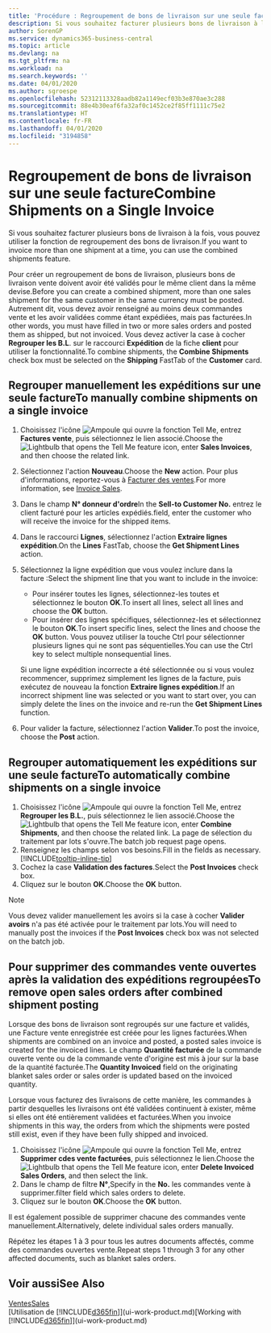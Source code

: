 ```yaml
---
title: 'Procédure : Regroupement de bons de livraison sur une seule facture | Microsoft Docs'
description: Si vous souhaitez facturer plusieurs bons de livraison à la fois, vous pouvez utiliser la fonction de regroupement des bons de livraison.
author: SorenGP
ms.service: dynamics365-business-central
ms.topic: article
ms.devlang: na
ms.tgt_pltfrm: na
ms.workload: na
ms.search.keywords: ''
ms.date: 04/01/2020
ms.author: sgroespe
ms.openlocfilehash: 52312113328aadb82a1149ecf03b3e870ae3c288
ms.sourcegitcommit: 88e4b30eaf6fa32af0c1452ce2f85ff1111c75e2
ms.translationtype: HT
ms.contentlocale: fr-FR
ms.lasthandoff: 04/01/2020
ms.locfileid: "3194858"
---
```

# <a name="combine-shipments-on-a-single-invoice"></a><span data-ttu-id="54e5b-103">Regroupement de bons de livraison sur une seule facture</span><span class="sxs-lookup"><span data-stu-id="54e5b-103">Combine Shipments on a Single Invoice</span></span>
<span data-ttu-id="54e5b-104">Si vous souhaitez facturer plusieurs bons de livraison à la fois, vous pouvez utiliser la fonction de regroupement des bons de livraison.</span><span class="sxs-lookup"><span data-stu-id="54e5b-104">If you want to invoice more than one shipment at a time, you can use the combined shipments feature.</span></span>  

 <span data-ttu-id="54e5b-105">Pour créer un regroupement de bons de livraison, plusieurs bons de livraison vente doivent avoir été validés pour le même client dans la même devise.</span><span class="sxs-lookup"><span data-stu-id="54e5b-105">Before you can create a combined shipment, more than one sales shipment for the same customer in the same currency must be posted.</span></span> <span data-ttu-id="54e5b-106">Autrement dit, vous devez avoir renseigné au moins deux commandes vente et les avoir validées comme étant expédiées, mais pas facturées.</span><span class="sxs-lookup"><span data-stu-id="54e5b-106">In other words, you must have filled in two or more sales orders and posted them as shipped, but not invoiced.</span></span> <span data-ttu-id="54e5b-107">Vous devez activer la case à cocher **Regrouper les B.L**. sur le raccourci **Expédition** de la fiche **client** pour utiliser la fonctionnalité.</span><span class="sxs-lookup"><span data-stu-id="54e5b-107">To combine shipments, the **Combine Shipments** check box must be selected on the **Shipping** FastTab of the **Customer** card.</span></span>  

## <a name="to-manually-combine-shipments-on-a-single-invoice"></a><span data-ttu-id="54e5b-108">Regrouper manuellement les expéditions sur une seule facture</span><span class="sxs-lookup"><span data-stu-id="54e5b-108">To manually combine shipments on a single invoice</span></span>  
1. <span data-ttu-id="54e5b-109">Choisissez l'icône ![Ampoule qui ouvre la fonction Tell Me](media/ui-search/search_small.png "Dites-moi ce que vous voulez faire"), entrez **Factures vente**, puis sélectionnez le lien associé.</span><span class="sxs-lookup"><span data-stu-id="54e5b-109">Choose the ![Lightbulb that opens the Tell Me feature](media/ui-search/search_small.png "Tell me what you want to do") icon, enter **Sales Invoices**, and then choose the related link.</span></span>  
2. <span data-ttu-id="54e5b-110">Sélectionnez l'action **Nouveau**.</span><span class="sxs-lookup"><span data-stu-id="54e5b-110">Choose the **New** action.</span></span> <span data-ttu-id="54e5b-111">Pour plus d'informations, reportez-vous à [Facturer des ventes](sales-how-invoice-sales.md).</span><span class="sxs-lookup"><span data-stu-id="54e5b-111">For more information, see [Invoice Sales](sales-how-invoice-sales.md).</span></span>
3. <span data-ttu-id="54e5b-112">Dans le champ **N° donneur d'ordre**</span><span class="sxs-lookup"><span data-stu-id="54e5b-112">In the **Sell-to Customer No.**</span></span> <span data-ttu-id="54e5b-113">entrez le client facturé pour les articles expédiés.</span><span class="sxs-lookup"><span data-stu-id="54e5b-113">field, enter the customer who will receive the invoice for the shipped items.</span></span>  
4. <span data-ttu-id="54e5b-114">Dans le raccourci **Lignes**, sélectionnez l'action **Extraire lignes expédition**.</span><span class="sxs-lookup"><span data-stu-id="54e5b-114">On the **Lines** FastTab, choose the **Get Shipment Lines** action.</span></span>  
5. <span data-ttu-id="54e5b-115">Sélectionnez la ligne expédition que vous voulez inclure dans la facture :</span><span class="sxs-lookup"><span data-stu-id="54e5b-115">Select the shipment line that you want to include in the invoice:</span></span>  

    - <span data-ttu-id="54e5b-116">Pour insérer toutes les lignes, sélectionnez-les toutes et sélectionnez le bouton **OK**.</span><span class="sxs-lookup"><span data-stu-id="54e5b-116">To insert all lines, select all lines and choose the **OK** button.</span></span>  
    - <span data-ttu-id="54e5b-117">Pour insérer des lignes spécifiques, sélectionnez-les et sélectionnez le bouton **OK**.</span><span class="sxs-lookup"><span data-stu-id="54e5b-117">To insert specific lines, select the lines and choose the **OK** button.</span></span> <span data-ttu-id="54e5b-118">Vous pouvez utiliser la touche Ctrl pour sélectionner plusieurs lignes qui ne sont pas séquentielles.</span><span class="sxs-lookup"><span data-stu-id="54e5b-118">You can use the Ctrl key to select multiple nonsequential lines.</span></span>  

    <span data-ttu-id="54e5b-119">Si une ligne expédition incorrecte a été sélectionnée ou si vous voulez recommencer, supprimez simplement les lignes de la facture, puis exécutez de nouveau la fonction **Extraire lignes expédition**.</span><span class="sxs-lookup"><span data-stu-id="54e5b-119">If an incorrect shipment line was selected or you want to start over, you can simply delete the lines on the invoice and re-run the **Get Shipment Lines** function.</span></span>  
7. <span data-ttu-id="54e5b-120">Pour valider la facture, sélectionnez l'action **Valider**.</span><span class="sxs-lookup"><span data-stu-id="54e5b-120">To post the invoice, choose the **Post** action.</span></span>  

## <a name="to-automatically-combine-shipments-on-a-single-invoice"></a><span data-ttu-id="54e5b-121">Regrouper automatiquement les expéditions sur une seule facture</span><span class="sxs-lookup"><span data-stu-id="54e5b-121">To automatically combine shipments on a single invoice</span></span>  
1. <span data-ttu-id="54e5b-122">Choisissez l'icône ![Ampoule qui ouvre la fonction Tell Me](media/ui-search/search_small.png "Dites-moi ce que vous voulez faire"), entrez **Regrouper les B.L.**, puis sélectionnez le lien associé.</span><span class="sxs-lookup"><span data-stu-id="54e5b-122">Choose the ![Lightbulb that opens the Tell Me feature](media/ui-search/search_small.png "Tell me what you want to do") icon, enter **Combine Shipments**, and then choose the related link.</span></span> <span data-ttu-id="54e5b-123">La page de sélection du traitement par lots s'ouvre.</span><span class="sxs-lookup"><span data-stu-id="54e5b-123">The batch job request page opens.</span></span>  
2. <span data-ttu-id="54e5b-124">Renseignez les champs selon vos besoins.</span><span class="sxs-lookup"><span data-stu-id="54e5b-124">Fill in the fields as necessary.</span></span> [!INCLUDE[tooltip-inline-tip](includes/tooltip-inline-tip_md.md)]
3. <span data-ttu-id="54e5b-125">Cochez la case **Validation des factures**.</span><span class="sxs-lookup"><span data-stu-id="54e5b-125">Select the **Post Invoices** check box.</span></span>  
4.  <span data-ttu-id="54e5b-126">Cliquez sur le bouton **OK**.</span><span class="sxs-lookup"><span data-stu-id="54e5b-126">Choose the **OK** button.</span></span>  

> [!NOTE]  
>  <span data-ttu-id="54e5b-127">Vous devez valider manuellement les avoirs si la case à cocher **Valider avoirs** n'a pas été activée pour le traitement par lots.</span><span class="sxs-lookup"><span data-stu-id="54e5b-127">You will need to manually post the invoices if the **Post Invoices** check box was not selected on the batch job.</span></span>  

## <a name="to-remove-open-sales-orders-after-combined-shipment-posting"></a><span data-ttu-id="54e5b-128">Pour supprimer des commandes vente ouvertes après la validation des expéditions regroupées</span><span class="sxs-lookup"><span data-stu-id="54e5b-128">To remove open sales orders after combined shipment posting</span></span> 
<span data-ttu-id="54e5b-129">Lorsque des bons de livraison sont regroupés sur une facture et validés, une Facture vente enregistrée est créée pour les lignes facturées.</span><span class="sxs-lookup"><span data-stu-id="54e5b-129">When shipments are combined on an invoice and posted, a posted sales invoice is created for the invoiced lines.</span></span> <span data-ttu-id="54e5b-130">Le champ **Quantité facturée** de la commande ouverte vente ou de la commande vente d'origine est mis à jour sur la base de la quantité facturée.</span><span class="sxs-lookup"><span data-stu-id="54e5b-130">The **Quantity Invoiced** field on the originating blanket sales order or sales order is updated based on the invoiced quantity.</span></span>  

<span data-ttu-id="54e5b-131">Lorsque vous facturez des livraisons de cette manière, les commandes à partir desquelles les livraisons ont été validées continuent à exister, même si elles ont été entièrement validées et facturées.</span><span class="sxs-lookup"><span data-stu-id="54e5b-131">When you invoice shipments in this way, the orders from which the shipments were posted still exist, even if they have been fully shipped and invoiced.</span></span>   

1. <span data-ttu-id="54e5b-132">Choisissez l'icône ![Ampoule qui ouvre la fonction Tell Me](media/ui-search/search_small.png "Dites-moi ce que vous voulez faire"), entrez **Supprimer cdes vente facturées**, puis sélectionnez le lien.</span><span class="sxs-lookup"><span data-stu-id="54e5b-132">Choose the ![Lightbulb that opens the Tell Me feature](media/ui-search/search_small.png "Tell me what you want to do") icon, enter **Delete Invoiced Sales Orders**, and then select the link.</span></span>  
2. <span data-ttu-id="54e5b-133">Dans le champ de filtre **N°**,</span><span class="sxs-lookup"><span data-stu-id="54e5b-133">Specify in the **No.**</span></span> <span data-ttu-id="54e5b-134">les commandes vente à supprimer.</span><span class="sxs-lookup"><span data-stu-id="54e5b-134">filter field which sales orders to delete.</span></span>  
3. <span data-ttu-id="54e5b-135">Cliquez sur le bouton **OK**.</span><span class="sxs-lookup"><span data-stu-id="54e5b-135">Choose the **OK** button.</span></span>  

<span data-ttu-id="54e5b-136">Il est également possible de supprimer chacune des commandes vente manuellement.</span><span class="sxs-lookup"><span data-stu-id="54e5b-136">Alternatively, delete individual sales orders manually.</span></span>  

<span data-ttu-id="54e5b-137">Répétez les étapes 1 à 3 pour tous les autres documents affectés, comme des commandes ouvertes vente.</span><span class="sxs-lookup"><span data-stu-id="54e5b-137">Repeat steps 1 through 3 for any other affected documents, such as blanket sales orders.</span></span>

## <a name="see-also"></a><span data-ttu-id="54e5b-138">Voir aussi</span><span class="sxs-lookup"><span data-stu-id="54e5b-138">See Also</span></span>  
[<span data-ttu-id="54e5b-139">Ventes</span><span class="sxs-lookup"><span data-stu-id="54e5b-139">Sales</span></span>](sales-manage-sales.md)  
<span data-ttu-id="54e5b-140">[Utilisation de [!INCLUDE[d365fin](includes/d365fin_md.md)]](ui-work-product.md)</span><span class="sxs-lookup"><span data-stu-id="54e5b-140">[Working with [!INCLUDE[d365fin](includes/d365fin_md.md)]](ui-work-product.md)</span></span>
